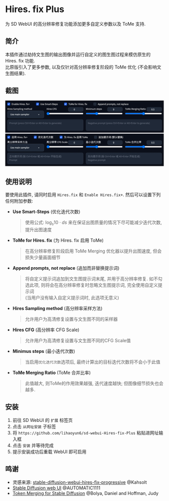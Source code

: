 # Hires. fix Plus
为 SD WebUI 的高分辨率修复功能添加更多自定义参数以及 ToMe 支持. 

## 简介
本插件通过劫持文生图的输出图像并运行自定义的图生图过程来模仿原生的 Hires. fix 功能.  
比原版引入了更多参数, 以及仅针对高分辨率修复阶段的 ToMe 优化 (不会影响文生图结果).

## 截图
<img src="./images/ui.jpg"/>  
<img src="./images/ui_zh.jpg"/> 

## 使用说明
要使用此插件, 请同时启用 `Hires.fix` 和 `Enable Hires.fix+`. 然后可以设置下列任何附加参数:  

- **Use Smart-Steps** (优化迭代次数)

	> 使用公式: $\log_{s}{10}\cdot ds$ 来在保证出图质量的情况下尽可能减少迭代次数, 提升出图速度  
	
- **ToMe for Hires. fix** (为 Hires. fix 启用 ToMe)
	> 在高分辨率修复阶段启用 ToMe Merging 优化器以提升出图速度, 但会损失少量画面细节  
	
- **Append prompts, not replace** (追加而非替换提示词)
	> 将自定义提示词追加到文生图提示词末尾, 并用于高分辨率修复. 如不勾选此项, 则将会在高分辨率修复时忽略文生图提示词, 完全使用自定义提示词  
	> (当用户没有输入自定义提示词时, 此选项无意义)
	
- **Hires Sampling method** (高分辨率采样方法)
	> 允许用户为高清修复设置与文生图不同的采样器  
	
- **Hires CFG** (高分辨率 CFG Scale)
	> 允许用户为高清修复设置与文生图不同的CFG Scale值  

- **Minimus steps** (最小迭代次数)
	> 当启用`优化迭代次数`选项后, 最终计算出的目标迭代次数将不会小于此值
	
- **ToMe Merging Ratio** (ToMe 合并比率)
	> 此值越大, 则ToMe的作用效果越强, 迭代速度越快; 但图像细节损失也会越多.
	
## 安装
1. 前往 SD WebUI 的 `扩展` 标签页
2. 点击 `从网址安装` 子标签
3. 将 `https://github.com/lihaoyun6/sd-webui-Hires-fix-Plus` 粘贴进网址输入框
4. 点击 `安装` 并等待完成
5. 提示安装成功后重载 WebUI 即可启用

## 鸣谢
- 灵感来源: [stable-diffusion-webui-hires-fix-progressive](https://github.com/Kahsolt/stable-diffusion-webui-hires-fix-progressive) @Kahsolt  
- [Stable Diffusion web UI](https://github.com/AUTOMATIC1111/stable-diffusion-webui) @AUTOMATIC1111  
- [Token Merging for Stable Diffusion](https://github.com/dbolya/tomesd) @Bolya, Daniel and Hoffman, Judy  
